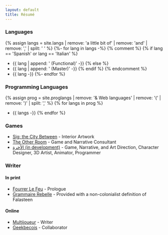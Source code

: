 ```yaml
---
layout: default
title: Résumé
---
```

### Languages
{% assign langs = site.langs | remove: 'a little bit of' | remove: 'and' | remove: ',' | split: ' ' %}
{%- for lang in langs -%}
{% comment %}
{% if lang == 'Spanish' or lang == 'Italian' %}
* {{ lang | append: ' (Functional)' -}}
{% else %}
* {{ lang | append: ' (Master)' -}}
{% endif %}
{% endcomment %}
* {{ lang -}}
{%- endfor %}

### Programming Languages
{% assign prog = site.proglangs | remove: '& Web languages' | remove: '(' | remove: ')' | split: ',' %}
{% for langs in prog %}
* {{ langs -}}
{% endfor %}

### Games
* [Sig: the City Between](https://genesisoflegend.com/products/sig) - Interior Artwork
* [The Other Room](http://minorityvr.com) - Game and Narrative Consultant
* [الأخرة (in development)](https://studioslune.com/projects/alakhira) - Game, Narrative, and Art Direction, Character Designer, 3D Artist, Animator, Programmer

### Writer
#### In print
* [Fourrer Le Feu](https://leslibraires.ca/livres/fourrer-le-feu-marjolaine-beauchamp-9782924682036.html) - Prologue
* [Grammaire Rebelle](https://www.facebook.com/events/290536951728803/) - Provided with a non-colonialist definition of Falasteen

#### Online
* [Multijoueur](https://multijoueur.ca/author/mchamli/) - Writer
* [Geekbecois](https://geekbecois.com/author/moustafa/) - Collaborator

<!--div id="contributions" class="contributions" markdown="1">
## Coding Contributions:
 <ul>
  {% for contribution in site.data.github-contributions limit:10 %}
   <li><a href="{{ contribution.html_url }}">{{ contribution.title }}</a></li>
  {% endfor %}
 </ul>
</div-->
